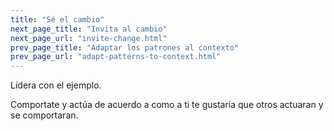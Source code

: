 ```yaml
---
title: "Sé el cambio"
next_page_title: "Invita al cambio"
next_page_url: "invite-change.html"
prev_page_title: "Adaptar los patrones al contexto"
prev_page_url: "adapt-patterns-to-context.html"
---
```



<div class="card summary"><div class="card-body">Lidera con el ejemplo.
</div></div>

Comportate y actúa de acuerdo a como a ti te gustaría que otros actuaran y se comportaran.